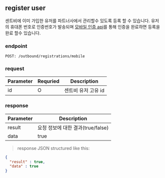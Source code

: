 ## register user

센트비에 이미 가입한 유저를 파트너사에서 관리할수 있도록 등록 할 수 있습니다.
유저의 휴대폰 번호로 인증번호가 발송되며 <a href="#verify-mobile">모바일 인증 api</a>를 통해 인증을 완료하면
등록을 완료 할수 있습니다.

### endpoint
<code>POST: /outbound/registrations/mobile</code>

### request

Parameter | Requried | Description
--------- | ------- | -----------
id |O| 센트비 유저 고유 id

### response
Parameter | Description
--------- | -----------
result | 요청 정보에 대한 결과(true/false)
data | true

> response JSON structured like this:

```json
{
  "result" : true,
  "data" : true 
}
```
